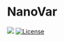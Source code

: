 # NanoVar

![](https://github.com/oborgen/nano_var/actions/workflows/build.yaml/badge.svg)
[![License](https://img.shields.io/badge/License-BSD%203--Clause-blue.svg)](https://opensource.org/licenses/BSD-3-Clause)

